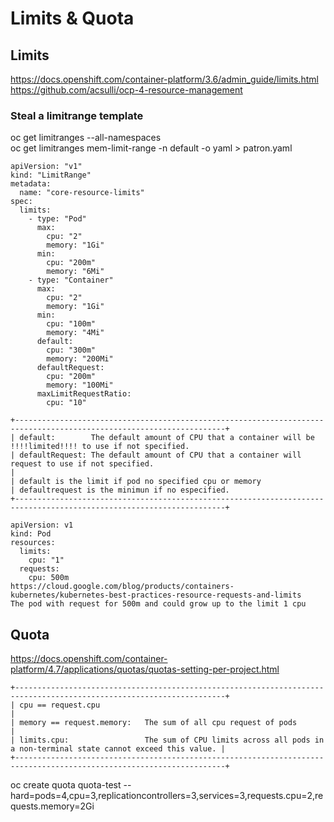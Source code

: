 # Limits & Quota 


## Limits

https://docs.openshift.com/container-platform/3.6/admin_guide/limits.html  
https://github.com/acsulli/ocp-4-resource-management  

### Steal a limitrange template  
oc get limitranges --all-namespaces  
oc get limitranges mem-limit-range -n default -o yaml > patron.yaml  


```
apiVersion: "v1"
kind: "LimitRange"
metadata:
  name: "core-resource-limits" 
spec:
  limits:
    - type: "Pod"
      max:
        cpu: "2" 
        memory: "1Gi" 
      min:
        cpu: "200m" 
        memory: "6Mi" 
    - type: "Container"
      max:
        cpu: "2" 
        memory: "1Gi" 
      min:
        cpu: "100m" 
        memory: "4Mi" 
      default:
        cpu: "300m" 
        memory: "200Mi" 
      defaultRequest:
        cpu: "200m" 
        memory: "100Mi" 
      maxLimitRequestRatio:
        cpu: "10" 
```
```
+---------------------------------------------------------------------------------------------------------------------+  
| default:  	  The default amount of CPU that a container will be !!!!limited!!!! to use if not specified.  
| defaultRequest: The default amount of CPU that a container will request to use if not specified.  
|  
| default is the limit if pod no specified cpu or memory  
| defaultrequest is the minimun if no especified.  
+---------------------------------------------------------------------------------------------------------------------+  
```

```
apiVersion: v1
kind: Pod
resources:
  limits:
    cpu: "1"
  requests:
    cpu: 500m
https://cloud.google.com/blog/products/containers-kubernetes/kubernetes-best-practices-resource-requests-and-limits
The pod with request for 500m and could grow up to the limit 1 cpu
```

## Quota  
https://docs.openshift.com/container-platform/4.7/applications/quotas/quotas-setting-per-project.html  
```
+---------------------------------------------------------------------------------------------------------------------+  
| cpu == request.cpu                                                                                                  |  
| memory == request.memory:   The sum of all cpu request of pods                                                      |  
| limits.cpu:                 The sum of CPU limits across all pods in a non-terminal state cannot exceed this value. |  
+---------------------------------------------------------------------------------------------------------------------+  
```
oc create quota quota-test --hard=pods=4,cpu=3,replicationcontrollers=3,services=3,requests.cpu=2,requests.memory=2Gi  


